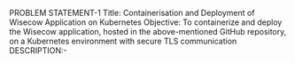 PROBLEM STATEMENT-1 
Title: Containerisation and Deployment of Wisecow Application on Kubernetes
Objective: To containerize and deploy the Wisecow application, hosted in the
above-mentioned GitHub repository, on a Kubernetes environment with secure TLS
communication
DESCRIPTION:-
